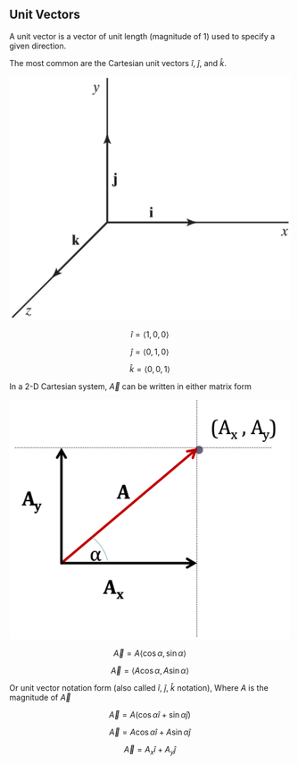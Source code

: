 ## Unit Vectors

A unit vector is a vector of unit length (magnitude of 1) used to specify a given direction.

The most common are the Cartesian unit vectors $\hat{i}$, $\hat{j}$, and $\hat{k}$.

![unit vectors](images/unit-vectors.jpg)

$$ \hat{i} = \langle1,0,0\rangle $$

$$ \hat{j} = \langle0,1,0\rangle $$

$$ \hat{k} = \langle0,0,1\rangle $$

In a 2-D Cartesian system, $\vec{A}$ can be written in either matrix form

![Ax and Ay](images/Ax-Ay.png)

$$ \vec{A} = A\langle\cos\alpha,\sin\alpha\rangle $$

$$ \vec{A} = \langle A\cos\alpha,A\sin\alpha\rangle $$

Or unit vector notation form (also called $\hat{i}$, $\hat{j}$, $\hat{k}$ notation), Where $A$ is the magnitude of $\vec{A}$

$$ \vec{A} =A(\cos{\alpha}\hat{i} + \sin{\alpha}\hat{j}) $$

$$ \vec{A} =A\cos{\alpha}\hat{i} + A\sin{\alpha}\hat{j} $$

$$ \vec{A} =A_x\hat{i} + A_y\hat{j} $$
